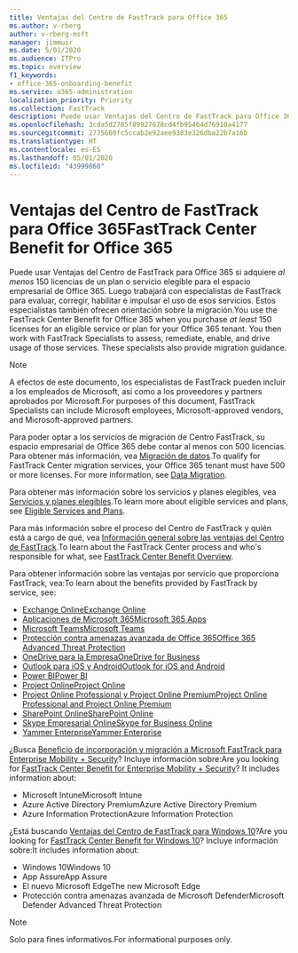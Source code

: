 ```yaml
---
title: Ventajas del Centro de FastTrack para Office 365
ms.author: v-rberg
author: v-rberg-msft
manager: jimmuir
ms.date: 5/01/2020
ms.audience: ITPro
ms.topic: overview
f1_keywords:
- office-365-onboarding-benefit
ms.service: o365-administration
localization_priority: Priority
ms.collection: FastTrack
description: Puede usar Ventajas del Centro de FastTrack para Office 365 si adquiere al menos 150 licencias de un plan o servicio elegible para el espacio empresarial de Office 365. Luego trabajará con especialistas de FastTrack para evaluar, corregir, habilitar e impulsar el uso de esos servicios. Estos especialistas también ofrecen orientación sobre la migración.
ms.openlocfilehash: 3cda5d2785f89927678cd4fb95464d76910a4177
ms.sourcegitcommit: 2775660fc5ccab2e92aee9383e326dba22b7a16b
ms.translationtype: HT
ms.contentlocale: es-ES
ms.lasthandoff: 05/01/2020
ms.locfileid: "43999860"
---
```

# <a name="fasttrack-center-benefit-for-office-365"></a><span data-ttu-id="77719-105">Ventajas del Centro de FastTrack para Office 365</span><span class="sxs-lookup"><span data-stu-id="77719-105">FastTrack Center Benefit for Office 365</span></span>

<span data-ttu-id="77719-p102">Puede usar Ventajas del Centro de FastTrack para Office 365 si adquiere *al menos* 150 licencias de un plan o servicio elegible para el espacio empresarial de Office 365. Luego trabajará con especialistas de FastTrack para evaluar, corregir, habilitar e impulsar el uso de esos servicios. Estos especialistas también ofrecen orientación sobre la migración.</span><span class="sxs-lookup"><span data-stu-id="77719-p102">You use the FastTrack Center Benefit for Office 365 when you purchase  *at least*  150 licenses for an eligible service or plan for your Office 365 tenant. You then work with FastTrack Specialists to assess, remediate, enable, and drive usage of those services. These specialists also provide migration guidance.</span></span> 
  
> [!NOTE]
> <span data-ttu-id="77719-109">A efectos de este documento, los especialistas de FastTrack pueden incluir a los empleados de Microsoft, así como a los proveedores y partners aprobados por Microsoft.</span><span class="sxs-lookup"><span data-stu-id="77719-109">For purposes of this document, FastTrack Specialists can include Microsoft employees, Microsoft-approved vendors, and Microsoft-approved partners.</span></span> 
  
<span data-ttu-id="77719-p103">Para poder optar a los servicios de migración de Centro FastTrack, su espacio empresarial de Office 365 debe contar al menos con 500 licencias. Para obtener más información, vea [Migración de datos](O365-data-migration.md).</span><span class="sxs-lookup"><span data-stu-id="77719-p103">To qualify for FastTrack Center migration services, your Office 365 tenant must have 500 or more licenses. For more information, see [Data Migration](O365-data-migration.md).</span></span>
  
<span data-ttu-id="77719-112">Para obtener más información sobre los servicios y planes elegibles, vea [Servicios y planes elegibles](M365-eligible-services-and-plans.md).</span><span class="sxs-lookup"><span data-stu-id="77719-112">To learn more about eligible services and plans, see [Eligible Services and Plans](M365-eligible-services-and-plans.md).</span></span>
  
<span data-ttu-id="77719-113">Para más información sobre el proceso del Centro de FastTrack y quién está a cargo de qué, vea [Información general sobre las ventajas del Centro de FastTrack](O365-fasttrack-benefit-overview.md).</span><span class="sxs-lookup"><span data-stu-id="77719-113">To learn about the FastTrack Center process and who's responsible for what, see [FastTrack Center Benefit Overview](O365-fasttrack-benefit-overview.md).</span></span>

<span data-ttu-id="77719-114">Para obtener información sobre las ventajas por servicio que proporciona FastTrack, vea:</span><span class="sxs-lookup"><span data-stu-id="77719-114">To learn about the benefits provided by FastTrack by service, see:</span></span>

- [<span data-ttu-id="77719-115">Exchange Online</span><span class="sxs-lookup"><span data-stu-id="77719-115">Exchange Online</span></span>](O365-fasttrack-responsibilities.md#exchange-online)
- [<span data-ttu-id="77719-116">Aplicaciones de Microsoft 365</span><span class="sxs-lookup"><span data-stu-id="77719-116">Microsoft 365 Apps</span></span>](O365-fasttrack-responsibilities.md#microsoft-365-apps)
- [<span data-ttu-id="77719-117">Microsoft Teams</span><span class="sxs-lookup"><span data-stu-id="77719-117">Microsoft Teams</span></span>](O365-fasttrack-responsibilities.md#microsoft-teams)
- [<span data-ttu-id="77719-118">Protección contra amenazas avanzada de Office 365</span><span class="sxs-lookup"><span data-stu-id="77719-118">Office 365 Advanced Threat Protection</span></span>](O365-fasttrack-responsibilities.md#office-365-advanced-threat-protection)
- [<span data-ttu-id="77719-119">OneDrive para la Empresa</span><span class="sxs-lookup"><span data-stu-id="77719-119">OneDrive for Business</span></span>](O365-fasttrack-responsibilities.md#onedrive-for-business)
- [<span data-ttu-id="77719-120">Outlook para iOS y Android</span><span class="sxs-lookup"><span data-stu-id="77719-120">Outlook for iOS and Android</span></span>](O365-fasttrack-responsibilities.md#outlook-for-ios-and-android)
- [<span data-ttu-id="77719-121">Power BI</span><span class="sxs-lookup"><span data-stu-id="77719-121">Power BI</span></span>](O365-fasttrack-responsibilities.md#power-bi)
- [<span data-ttu-id="77719-122">Project Online</span><span class="sxs-lookup"><span data-stu-id="77719-122">Project Online</span></span>](O365-fasttrack-responsibilities.md#project-online)
- [<span data-ttu-id="77719-123">Project Online Professional y Project Online Premium</span><span class="sxs-lookup"><span data-stu-id="77719-123">Project Online Professional and Project Online Premium</span></span>](O365-fasttrack-responsibilities.md#project-online-professional-and-project-online-premium)
- [<span data-ttu-id="77719-124">SharePoint Online</span><span class="sxs-lookup"><span data-stu-id="77719-124">SharePoint Online</span></span>](O365-fasttrack-responsibilities.md#sharepoint-online)
- [<span data-ttu-id="77719-125">Skype Empresarial Online</span><span class="sxs-lookup"><span data-stu-id="77719-125">Skype for Business Online</span></span>](O365-fasttrack-responsibilities.md#skype-for-business-online)
- [<span data-ttu-id="77719-126">Yammer Enterprise</span><span class="sxs-lookup"><span data-stu-id="77719-126">Yammer Enterprise</span></span>](O365-fasttrack-responsibilities.md#yammer-enterprise)
  
<span data-ttu-id="77719-p104">¿Busca [Beneficio de incorporación y migración a Microsoft FastTrack para Enterprise Mobility + Security](EMS-fasttrack-benefit-for-EMS.md)? Incluye información sobre:</span><span class="sxs-lookup"><span data-stu-id="77719-p104">Are you looking for [FastTrack Center Benefit for Enterprise Mobility + Security](EMS-fasttrack-benefit-for-EMS.md)? It includes information about:</span></span>
  
- <span data-ttu-id="77719-129">Microsoft Intune</span><span class="sxs-lookup"><span data-stu-id="77719-129">Microsoft Intune</span></span>
- <span data-ttu-id="77719-130">Azure Active Directory Premium</span><span class="sxs-lookup"><span data-stu-id="77719-130">Azure Active Directory Premium</span></span> 
- <span data-ttu-id="77719-131">Azure Information Protection</span><span class="sxs-lookup"><span data-stu-id="77719-131">Azure Information Protection</span></span>

<span data-ttu-id="77719-132">¿Está buscando [Ventajas del Centro de FastTrack para Windows 10](Win-10-fasttrack-benefit-for-Windows-10.md)?</span><span class="sxs-lookup"><span data-stu-id="77719-132">Are you looking for [FastTrack Center Benefit for Windows 10](Win-10-fasttrack-benefit-for-Windows-10.md)?</span></span> <span data-ttu-id="77719-133">Incluye información sobre:</span><span class="sxs-lookup"><span data-stu-id="77719-133">It includes information about:</span></span>

- <span data-ttu-id="77719-134">Windows 10</span><span class="sxs-lookup"><span data-stu-id="77719-134">Windows 10</span></span>
- <span data-ttu-id="77719-135">App Assure</span><span class="sxs-lookup"><span data-stu-id="77719-135">App Assure</span></span>
- <span data-ttu-id="77719-136">El nuevo Microsoft Edge</span><span class="sxs-lookup"><span data-stu-id="77719-136">The new Microsoft Edge</span></span>
- <span data-ttu-id="77719-137">Protección contra amenazas avanzada de Microsoft Defender</span><span class="sxs-lookup"><span data-stu-id="77719-137">Microsoft Defender Advanced Threat Protection</span></span>
    
> [!NOTE]
> <span data-ttu-id="77719-138">Solo para fines informativos.</span><span class="sxs-lookup"><span data-stu-id="77719-138">For informational purposes only.</span></span> 

